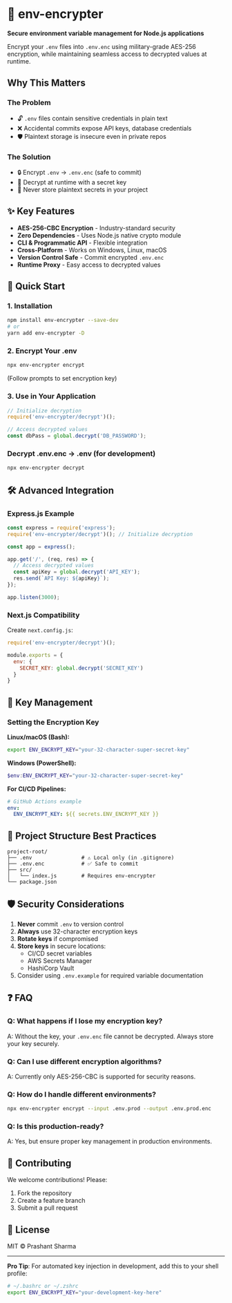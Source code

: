 
# 🔐 env-encrypter 

**Secure environment variable management for Node.js applications**

Encrypt your `.env` files into `.env.enc` using military-grade AES-256 encryption, while maintaining seamless access to decrypted values at runtime.

## Why This Matters

### The Problem
- 🔓 `.env` files contain sensitive credentials in plain text
- ❌ Accidental commits expose API keys, database credentials
- 🛡️ Plaintext storage is insecure even in private repos

### The Solution
- 🔒 Encrypt `.env` → `.env.enc` (safe to commit)
- 🔑 Decrypt at runtime with a secret key
- 🚫 Never store plaintext secrets in your project

## ✨ Key Features

- **AES-256-CBC Encryption** - Industry-standard security
- **Zero Dependencies** - Uses Node.js native crypto module
- **CLI & Programmatic API** - Flexible integration
- **Cross-Platform** - Works on Windows, Linux, macOS
- **Version Control Safe** - Commit encrypted `.env.enc`
- **Runtime Proxy** - Easy access to decrypted values

## 🚀 Quick Start

### 1. Installation
```bash
npm install env-encrypter --save-dev
# or
yarn add env-encrypter -D
```

### 2. Encrypt Your .env
```bash
npx env-encrypter encrypt
```
(Follow prompts to set encryption key)

### 3. Use in Your Application
```javascript
// Initialize decryption
require('env-encrypter/decrypt')();

// Access decrypted values
const dbPass = global.decrypt('DB_PASSWORD');
```

### Decrypt .env.enc → .env (for development)
```bash
npx env-encrypter decrypt
```

## 🛠️ Advanced Integration

### Express.js Example
```javascript
const express = require('express');
require('env-encrypter/decrypt')(); // Initialize decryption

const app = express();

app.get('/', (req, res) => {
  // Access decrypted values
  const apiKey = global.decrypt('API_KEY');
  res.send(`API Key: ${apiKey}`);
});

app.listen(3000);
```

### Next.js Compatibility
Create `next.config.js`:
```javascript
require('env-encrypter/decrypt')();

module.exports = {
  env: {
    SECRET_KEY: global.decrypt('SECRET_KEY')
  }
}
```

## 🔑 Key Management

### Setting the Encryption Key
**Linux/macOS (Bash):**
```bash
export ENV_ENCRYPT_KEY="your-32-character-super-secret-key"
```

**Windows (PowerShell):**
```powershell
$env:ENV_ENCRYPT_KEY="your-32-character-super-secret-key"
```

**For CI/CD Pipelines:**
```yaml
# GitHub Actions example
env:
  ENV_ENCRYPT_KEY: ${{ secrets.ENV_ENCRYPT_KEY }}
```

## 📂 Project Structure Best Practices

```
project-root/
├── .env                # ⚠️ Local only (in .gitignore)
├── .env.enc            # ✅ Safe to commit
├── src/
│   └── index.js        # Requires env-encrypter
└── package.json
```

## 🛡️ Security Considerations

1. **Never** commit `.env` to version control
2. **Always** use 32-character encryption keys
3. **Rotate keys** if compromised
4. **Store keys** in secure locations:
   - CI/CD secret variables
   - AWS Secrets Manager
   - HashiCorp Vault
5. Consider using `.env.example` for required variable documentation

## ❓ FAQ

### Q: What happens if I lose my encryption key?
A: Without the key, your `.env.enc` file cannot be decrypted. Always store your key securely.

### Q: Can I use different encryption algorithms?
A: Currently only AES-256-CBC is supported for security reasons.

### Q: How do I handle different environments?
```bash
npx env-encrypter encrypt --input .env.prod --output .env.prod.enc
```

### Q: Is this production-ready?
A: Yes, but ensure proper key management in production environments.

## 🤝 Contributing

We welcome contributions! Please:
1. Fork the repository
2. Create a feature branch
3. Submit a pull request

## 📜 License

MIT © Prashant Sharma

---

**Pro Tip**: For automated key injection in development, add this to your shell profile:
```bash
# ~/.bashrc or ~/.zshrc
export ENV_ENCRYPT_KEY="your-development-key-here"
```
